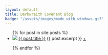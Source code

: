 ```yaml
---
layout: default
title: Darkwraith Covenant Blog
badge: "/assets/images/made_with_windows.gif"
---
```

<ul>
  {% for post in site.posts %}
    <li>
     <img src="{{ post.newimg }}">  <a href="{{ post.url }}" class="blogtitle">{{ post.title }}</a>
    {{ post.excerpt }} <a href="{{post.url}}">+</a>
    </li>
    <p></p> 
  {% endfor %} 
</ul>